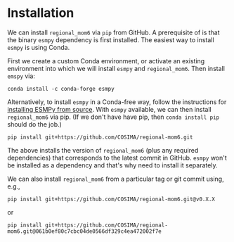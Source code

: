 Installation
============

We can install `regional_mom6` via `pip` from GitHub. A prerequisite of is that the binary `esmpy`
dependency is first installed. The easiest way to install `esmpy` is using Conda.

First we create a custom Conda environment, or activate an existing environment into which we
will install `esmpy` and `regional_mom6`. Then install `emspy` via:

```{code-block} bash
conda install -c conda-forge esmpy
```

Alternatively, to install `esmpy` in a Conda-free way, follow the instructions for [installing ESMPy from
source](https://earthsystemmodeling.org/esmpy_doc/release/latest/html/install.html#installing-esmpy-from-source).
With `esmpy` available, we can then install `regional_mom6` via pip. (If we don't have have pip, then `conda install pip`
should do the job.)

```{code-block} bash
pip install git+https://github.com/COSIMA/regional-mom6.git
```

The above installs the version of `regional_mom6` (plus any required dependencies) that corresponds
to the latest commit in GitHub. `esmpy` won't be installed as a dependency and that's why need to
install it separately.

We can also install `regional_mom6` from a particular tag or git commit using, e.g.,

```{code-block} bash
pip install git+https://github.com/COSIMA/regional-mom6.git@v0.X.X
```

or

```{code-block} bash
pip install git+https://github.com/COSIMA/regional-mom6.git@061b0ef80c7cbc04de0566df329c4ea472002f7e
```
